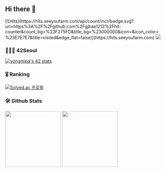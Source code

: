 ## Hi there 👋

<div>
  <span>
[![Hits](https://hits.seeyoufarm.com/api/count/incr/badge.svg?url=https%3A%2F%2Fgithub.com%2Fgjbae1212%2Fhit-counter&count_bg=%23F275FD&title_bg=%23000000&icon=&icon_color=%23E7E7E7&title=visited&edge_flat=false)](https://hits.seeyoufarm.com)
  </span>
  <span>
<a href="https://curvy-owl-b6d.notion.site/Hero-s-DLog-fb9532df534e42a2b2b8bffb40037e90" target="_blank">
  <img src="https://img.shields.io/badge/NOTION-black?style=flat&logo=Notion&logoColor=#000000"/>
</a>
  </span>
</div>

### 👨🏻‍💻 42Seoul


[![yongmipa's 42 stats](https://badge42.vercel.app/api/v2/cl9mih8j600540gl02lqqamyx/stats?cursusId=21&coalitionId=85)](https://github.com/JaeSeoKim/badge42)

### 🎖️ Ranking

[![Solved.ac 프로필](http://mazassumnida.wtf/api/v2/generate_badge?boj=oio337a)](https://solved.ac/oio337a)

### 🛠️ Github Stats
<p>
  <img height="180em" src="https://github-readme-stats.vercel.app/api?username=oio337a&show_icons=true&include_all_commits=true&bg_color=30,e96443,904e95&title_color=fff&text_color=fff">
  <img height="180em" src="https://github-readme-stats.vercel.app/api/top-langs/?username=oio337a&layout=compact&bg_color=30,e96443,904e95&title_color=fff&text_color=fff">
</p>

<!--
**oio337a/oio337a** is a ✨ _special_ ✨ repository because its `README.md` (this file) appears on your GitHub profile.

Here are some ideas to get you started:

- 🔭 I’m currently working on ...
- 🌱 I’m currently learning ...
- 👯 I’m looking to collaborate on ...
- 🤔 I’m looking for help with ...
- 💬 Ask me about ...
- 📫 How to reach me: ...
- 😄 Pronouns: ...
- ⚡ Fun fact: ...
-->
